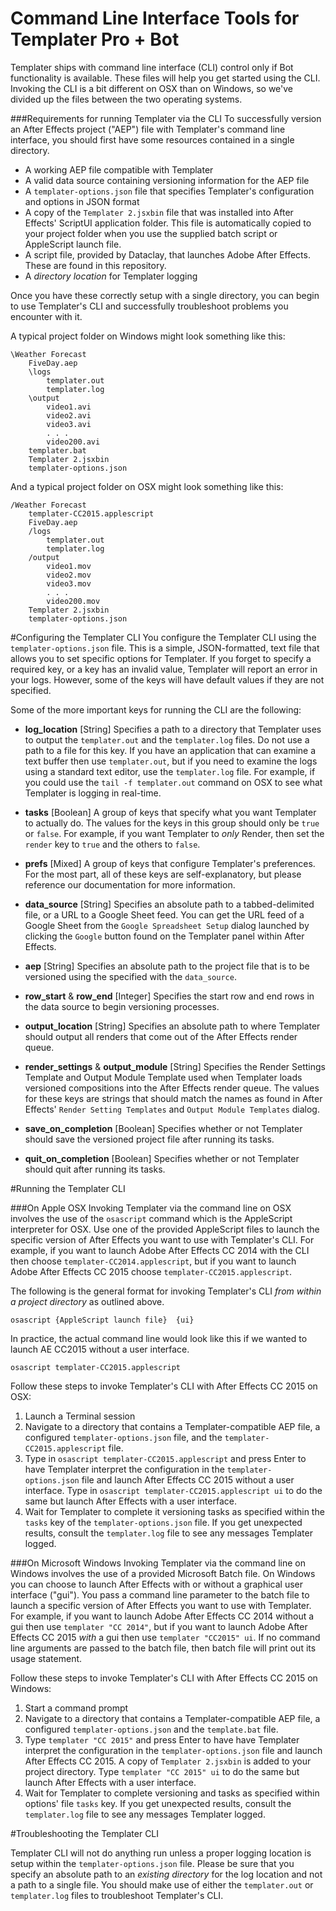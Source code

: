 # Command Line Interface Tools for Templater Pro + Bot
Templater ships with command line interface (CLI) control only if Bot functionality is available.  These files will help you get started using the CLI.  Invoking the CLI is a bit different on OSX than on Windows, so we've divided up the files between the two operating systems.

###Requirements for running Templater via the CLI
To successfully version an After Effects project ("AEP") file with Templater's command line interface, you should first have some resources contained in a single directory.

*	A working AEP file compatible with Templater
*	A valid data source containing versioning information for the AEP file
*	A `templater-options.json` file that specifies Templater's configuration and options in JSON format
*	A copy of the `Templater 2.jsxbin` file that was installed into After Effects' ScriptUI application folder.  This file is automatically copied to your project folder when you use the supplied batch script or AppleScript launch file.
*	A script file, provided by Dataclay, that launches Adobe After Effects.  These are found in this repository.
*	A *directory location* for Templater logging

Once you have these correctly setup with a single directory, you can begin to use Templater's CLI and successfully troubleshoot problems you encounter with it.

A typical project folder on Windows might look something like this:

```
\Weather Forecast
	FiveDay.aep
	\logs
  		templater.out
  		templater.log
  	\output
  		video1.avi
  		video2.avi
  		video3.avi
  		. . .
  		video200.avi
  	templater.bat
  	Templater 2.jsxbin
  	templater-options.json
```

And a typical project folder on OSX might look something like this:

	/Weather Forecast
		templater-CC2015.applescript
	  	FiveDay.aep
	  	/logs
	  		templater.out
	  		templater.log
	  	/output
	  		video1.mov
	  		video2.mov
	  		video3.mov
	  		. . .
	  		video200.mov
	  	Templater 2.jsxbin
	  	templater-options.json
	  	
#Configuring the Templater CLI
You configure the Templater CLI using the `templater-options.json` file.  This is a simple, JSON-formatted, text file that allows you to set specific options for Templater.  If you forget to specify a required key, or a key has an invalid value, Templater will report an error in your logs.  However, some of the keys will have default values if they are not specified.

Some of the more important keys for running the CLI are the following:

+ **log_location** [String] Specifies a path to a directory that Templater uses to output the `templater.out` and the `templater.log` files.  Do not use a path to a file for this key.  If you have an application that can examine a text buffer then use `templater.out`, but if you need to examine the logs using a standard text editor, use the `templater.log` file.  For example, if you could use the `tail -f templater.out` command on OSX to see what Templater is logging in real-time.

+ **tasks** [Boolean] A group of keys that specify what you want Templater to actually do.  The values for the keys in this group should only be `true` or `false`.  For example, if you want Templater to *only* Render, then set the `render` key to `true` and the others to `false`.

+ **prefs** [Mixed] A group of keys that configure Templater's preferences.  For the most part, all of these keys are self-explanatory, but please reference our documentation for more information.

+ **data_source** [String] Specifies an absolute path to a tabbed-delimited file, or a URL to a Google Sheet feed.  You can get the URL feed of a Google Sheet from the `Google Spreadsheet Setup` dialog launched by clicking the `Google` button found on the Templater panel within After Effects.

+ **aep** [String] Specifies an absolute path to the project file that is to be versioned using the specified with the `data_source`.

+ **row_start** & **row_end**  [Integer] Specifies the start row and end rows in the data source to begin versioning processes.

+ **output_location** [String] Specifies an absolute path to where Templater should output all renders that come out of the After Effects render queue.

+ **render_settings** & **output_module** [String] Specifies the Render Settings Template and Output Module Template used when Templater loads versioned compositions into the After Effects render queue.  The values for these keys are strings that should match the names as found in After Effects' `Render Setting Templates` and `Output Module Templates` dialog.

+ **save_on_completion** [Boolean] Specifies whether or not Templater should save the versioned project file after running its tasks.

+  **quit_on_completion** [Boolean] Specifies whether or not Templater should quit after running its tasks.
	  	

#Running the Templater CLI

###On Apple OSX
Invoking Templater via the command line on OSX involves the use of the `osascript` command which is the AppleScript interpreter for OSX.  Use one of the provided AppleScript files to launch the specific version of After Effects you want to use with Templater's CLI.  For example, if you want to launch Adobe After Effects CC 2014 with the CLI then choose `templater-CC2014.applescript`, but if you want to launch Adobe After Effects CC 2015 choose `templater-CC2015.applescript`.

The following is the general format for invoking Templater's CLI *from within a project directory* as outlined above.

`osascript {AppleScript launch file}  {ui}`

In practice, the actual command line would look like this if we wanted to launch AE CC2015 without a user interface.

`osascript templater-CC2015.applescript`

Follow these steps to invoke Templater's CLI with After Effects CC 2015 on OSX:

1. Launch a Terminal session
2. Navigate to a directory that contains a Templater-compatible AEP file, a configured `templater-options.json` file, and the `templater-CC2015.applescript` file.
3. Type in `osascript templater-CC2015.applescript` and press Enter to have Templater interpret the configuration in the `templater-options.json` file and launch After Effects CC 2015 without a user interface.  Type in `osascript templater-CC2015.applescript ui` to do the same but launch After Effects with a user interface.
4. Wait for Templater to complete it versioning tasks as specified within the `tasks` key of the `templater-options.json` file.  If you get unexpected results, consult the `templater.log` file to see any messages Templater logged.

###On Microsoft Windows
Invoking Templater via the command line on Windows involves the use of a provided Microsoft Batch file.  On Windows you can choose to launch After Effects with or without a graphical user interface ("gui").  You pass a command line parameter to the batch file to launch a specific version of After Effects you want to use with Templater.  For example, if you want to launch Adobe After Effects CC 2014 without a gui then use `templater "CC 2014"`, but if you want to launch Adobe After Effects CC 2015 *with* a gui then use `templater "CC2015" ui`.  If no command line arguments are passed to the batch file, then batch file will print out its usage statement.  

Follow these steps to invoke Templater's CLI with After Effects CC 2015 on Windows:

1. Start a command prompt
2. Navigate to a directory that contains a Templater-compatible AEP file, a configured `templater-options.json`  and the `template.bat` file.
3. Type `templater "CC 2015"` and press Enter to have have Templater interpret the configuration in the `templater-options.json` file and launch After Effects CC 2015.  A copy of `Templater 2.jsxbin` is added to your project directory.  Type `templater "CC 2015" ui` to do the same but launch After Effects with a user interface.
4. Wait for Templater to complete versioning and tasks as specified within options' file `tasks` key.  If you get unexpected results, consult the `templater.log` file to see any messages Templater logged.

#Troubleshooting the Templater CLI

Templater CLI will not do anything run unless a proper logging location is setup within the `templater-options.json` file.  Please be sure that you specify an absolute path to an *existing directory* for the log location and not a path to a single file.  You should make use of either the `templater.out` or `templater.log` files to troubleshoot Templater's CLI. 
